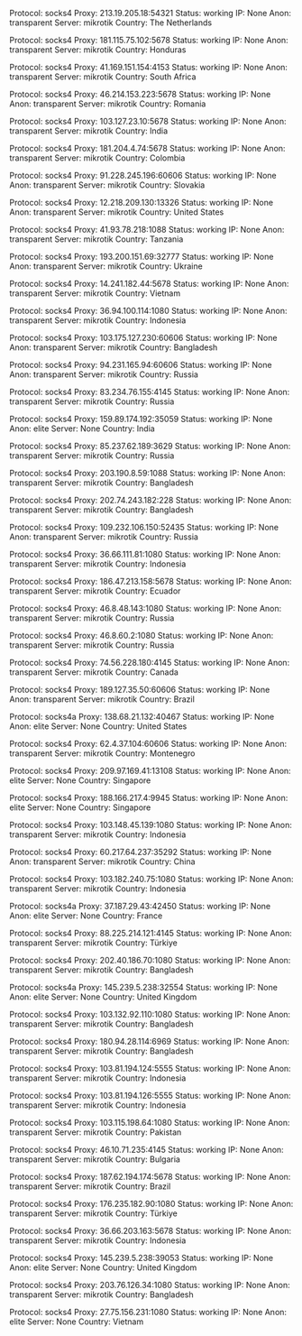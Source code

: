Protocol: socks4
Proxy: 213.19.205.18:54321
Status: working
IP: None
Anon: transparent
Server: mikrotik
Country: The Netherlands

Protocol: socks4
Proxy: 181.115.75.102:5678
Status: working
IP: None
Anon: transparent
Server: mikrotik
Country: Honduras

Protocol: socks4
Proxy: 41.169.151.154:4153
Status: working
IP: None
Anon: transparent
Server: mikrotik
Country: South Africa

Protocol: socks4
Proxy: 46.214.153.223:5678
Status: working
IP: None
Anon: transparent
Server: mikrotik
Country: Romania

Protocol: socks4
Proxy: 103.127.23.10:5678
Status: working
IP: None
Anon: transparent
Server: mikrotik
Country: India

Protocol: socks4
Proxy: 181.204.4.74:5678
Status: working
IP: None
Anon: transparent
Server: mikrotik
Country: Colombia

Protocol: socks4
Proxy: 91.228.245.196:60606
Status: working
IP: None
Anon: transparent
Server: mikrotik
Country: Slovakia

Protocol: socks4
Proxy: 12.218.209.130:13326
Status: working
IP: None
Anon: transparent
Server: mikrotik
Country: United States

Protocol: socks4
Proxy: 41.93.78.218:1088
Status: working
IP: None
Anon: transparent
Server: mikrotik
Country: Tanzania

Protocol: socks4
Proxy: 193.200.151.69:32777
Status: working
IP: None
Anon: transparent
Server: mikrotik
Country: Ukraine

Protocol: socks4
Proxy: 14.241.182.44:5678
Status: working
IP: None
Anon: transparent
Server: mikrotik
Country: Vietnam

Protocol: socks4
Proxy: 36.94.100.114:1080
Status: working
IP: None
Anon: transparent
Server: mikrotik
Country: Indonesia

Protocol: socks4
Proxy: 103.175.127.230:60606
Status: working
IP: None
Anon: transparent
Server: mikrotik
Country: Bangladesh

Protocol: socks4
Proxy: 94.231.165.94:60606
Status: working
IP: None
Anon: transparent
Server: mikrotik
Country: Russia

Protocol: socks4
Proxy: 83.234.76.155:4145
Status: working
IP: None
Anon: transparent
Server: mikrotik
Country: Russia

Protocol: socks4
Proxy: 159.89.174.192:35059
Status: working
IP: None
Anon: elite
Server: None
Country: India

Protocol: socks4
Proxy: 85.237.62.189:3629
Status: working
IP: None
Anon: transparent
Server: mikrotik
Country: Russia

Protocol: socks4
Proxy: 203.190.8.59:1088
Status: working
IP: None
Anon: transparent
Server: mikrotik
Country: Bangladesh

Protocol: socks4
Proxy: 202.74.243.182:228
Status: working
IP: None
Anon: transparent
Server: mikrotik
Country: Bangladesh

Protocol: socks4
Proxy: 109.232.106.150:52435
Status: working
IP: None
Anon: transparent
Server: mikrotik
Country: Russia

Protocol: socks4
Proxy: 36.66.111.81:1080
Status: working
IP: None
Anon: transparent
Server: mikrotik
Country: Indonesia

Protocol: socks4
Proxy: 186.47.213.158:5678
Status: working
IP: None
Anon: transparent
Server: mikrotik
Country: Ecuador

Protocol: socks4
Proxy: 46.8.48.143:1080
Status: working
IP: None
Anon: transparent
Server: mikrotik
Country: Russia

Protocol: socks4
Proxy: 46.8.60.2:1080
Status: working
IP: None
Anon: transparent
Server: mikrotik
Country: Russia

Protocol: socks4
Proxy: 74.56.228.180:4145
Status: working
IP: None
Anon: transparent
Server: mikrotik
Country: Canada

Protocol: socks4
Proxy: 189.127.35.50:60606
Status: working
IP: None
Anon: transparent
Server: mikrotik
Country: Brazil

Protocol: socks4a
Proxy: 138.68.21.132:40467
Status: working
IP: None
Anon: elite
Server: None
Country: United States

Protocol: socks4
Proxy: 62.4.37.104:60606
Status: working
IP: None
Anon: transparent
Server: mikrotik
Country: Montenegro

Protocol: socks4
Proxy: 209.97.169.41:13108
Status: working
IP: None
Anon: elite
Server: None
Country: Singapore

Protocol: socks4
Proxy: 188.166.217.4:9945
Status: working
IP: None
Anon: elite
Server: None
Country: Singapore

Protocol: socks4
Proxy: 103.148.45.139:1080
Status: working
IP: None
Anon: transparent
Server: mikrotik
Country: Indonesia

Protocol: socks4
Proxy: 60.217.64.237:35292
Status: working
IP: None
Anon: transparent
Server: mikrotik
Country: China

Protocol: socks4
Proxy: 103.182.240.75:1080
Status: working
IP: None
Anon: transparent
Server: mikrotik
Country: Indonesia

Protocol: socks4a
Proxy: 37.187.29.43:42450
Status: working
IP: None
Anon: elite
Server: None
Country: France

Protocol: socks4
Proxy: 88.225.214.121:4145
Status: working
IP: None
Anon: transparent
Server: mikrotik
Country: Türkiye

Protocol: socks4
Proxy: 202.40.186.70:1080
Status: working
IP: None
Anon: transparent
Server: mikrotik
Country: Bangladesh

Protocol: socks4a
Proxy: 145.239.5.238:32554
Status: working
IP: None
Anon: elite
Server: None
Country: United Kingdom

Protocol: socks4
Proxy: 103.132.92.110:1080
Status: working
IP: None
Anon: transparent
Server: mikrotik
Country: Bangladesh

Protocol: socks4
Proxy: 180.94.28.114:6969
Status: working
IP: None
Anon: transparent
Server: mikrotik
Country: Bangladesh

Protocol: socks4
Proxy: 103.81.194.124:5555
Status: working
IP: None
Anon: transparent
Server: mikrotik
Country: Indonesia

Protocol: socks4
Proxy: 103.81.194.126:5555
Status: working
IP: None
Anon: transparent
Server: mikrotik
Country: Indonesia

Protocol: socks4
Proxy: 103.115.198.64:1080
Status: working
IP: None
Anon: transparent
Server: mikrotik
Country: Pakistan

Protocol: socks4
Proxy: 46.10.71.235:4145
Status: working
IP: None
Anon: transparent
Server: mikrotik
Country: Bulgaria

Protocol: socks4
Proxy: 187.62.194.174:5678
Status: working
IP: None
Anon: transparent
Server: mikrotik
Country: Brazil

Protocol: socks4
Proxy: 176.235.182.90:1080
Status: working
IP: None
Anon: transparent
Server: mikrotik
Country: Türkiye

Protocol: socks4
Proxy: 36.66.203.163:5678
Status: working
IP: None
Anon: transparent
Server: mikrotik
Country: Indonesia

Protocol: socks4
Proxy: 145.239.5.238:39053
Status: working
IP: None
Anon: elite
Server: None
Country: United Kingdom

Protocol: socks4
Proxy: 203.76.126.34:1080
Status: working
IP: None
Anon: transparent
Server: mikrotik
Country: Bangladesh

Protocol: socks4
Proxy: 27.75.156.231:1080
Status: working
IP: None
Anon: elite
Server: None
Country: Vietnam

